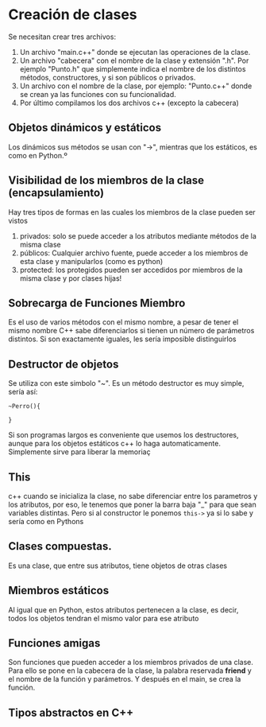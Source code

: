 # Creación de clases

Se necesitan crear tres archivos:

1. Un archivo "main.c++" donde se ejecutan las operaciones de la clase.
2. Un archivo "cabecera" con el nombre de la clase y extensión ".h". Por ejemplo "Punto.h" que simplemente indica el nombre de los distintos métodos, constructores, y si son públicos o privados.
3. Un archivo con el nombre de la clase, por ejemplo: "Punto.c++" donde se crean ya las funciones con su funcionalidad.
4. Por último compilamos los dos archivos c++ (excepto la cabecera)

## Objetos dinámicos y estáticos
Los dinámicos sus métodos se usan con "->", mientras que los estáticos, es como en Python.º


## Visibilidad de los miembros de la clase (encapsulamiento)

Hay tres tipos de formas en las cuales los miembros de la clase pueden ser vistos
1. privados: solo se puede acceder a los atributos mediante métodos de la misma clase
2. públicos: Cualquier archivo fuente, puede acceder a los miembros de esta clase y manipularlos (como es python)
3. protected: los protegidos pueden ser accedidos por miembros de la misma clase y por clases hijas!


## Sobrecarga de Funciones Miembro
Es el uso de varios métodos con el mismo nombre, a pesar de tener el mismo nombre C++ sabe diferenciarlos si tienen un número de parámetros distintos. Si son exactamente iguales, les sería imposible distinguirlos

## Destructor de objetos
Se utiliza con este simbolo "~". Es un método destructor es muy simple, sería así:

```
~Perro(){

}
```

Si son programas largos es conveniente que usemos los destructores, aunque para los objetos estáticos c++ lo haga automaticamente. Simplemente sirve para liberar la memoriaç


## This

c++ cuando se inicializa la clase, no sabe diferenciar entre los parametros y los atributos, por eso, le tenemos que poner la barra baja "_" para que sean variables distintas. Pero si al constructor le ponemos ```this->``` ya si lo sabe y sería como en Pythons

## Clases compuestas.

Es una clase, que entre sus atributos, tiene objetos de otras clases

## Miembros estáticos

Al igual que en Python, estos atributos pertenecen a la clase, es decir, todos los objetos tendran el mismo valor para ese atributo 


## Funciones amigas

Son funciones que pueden acceder a los miembros privados de una clase. Para ello se pone en la cabecera de la clase, la palabra reservada **friend** y el nombre de la función y parámetros. Y después en el main, se crea la función.

## Tipos abstractos en C++

